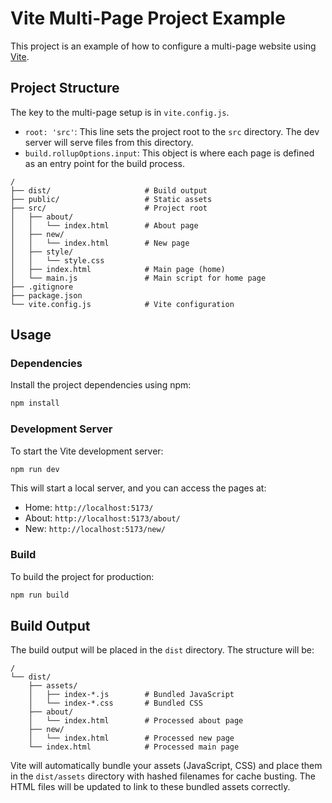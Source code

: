 # Vite Multi-Page Project Example

This project is an example of how to configure a multi-page website using [Vite](https://vitejs.dev/).

## Project Structure

The key to the multi-page setup is in `vite.config.js`.

-   `root: 'src'`: This line sets the project root to the `src` directory. The dev server will serve files from this directory.
-   `build.rollupOptions.input`: This object is where each page is defined as an entry point for the build process.

```
/
├── dist/                     # Build output
├── public/                   # Static assets
├── src/                      # Project root
│   ├── about/
│   │   └── index.html        # About page
│   ├── new/
│   │   └── index.html        # New page
│   ├── style/
│   │   └── style.css
│   ├── index.html            # Main page (home)
│   └── main.js               # Main script for home page
├── .gitignore
├── package.json
└── vite.config.js            # Vite configuration
```

## Usage

### Dependencies

Install the project dependencies using npm:

```bash
npm install
```

### Development Server

To start the Vite development server:

```bash
npm run dev
```

This will start a local server, and you can access the pages at:

-   Home: `http://localhost:5173/`
-   About: `http://localhost:5173/about/`
-   New: `http://localhost:5173/new/`

### Build

To build the project for production:

```bash
npm run build
```

## Build Output

The build output will be placed in the `dist` directory. The structure will be:

```
/
└── dist/
    ├── assets/
    │   ├── index-*.js        # Bundled JavaScript
    │   └── index-*.css       # Bundled CSS
    ├── about/
    │   └── index.html        # Processed about page
    ├── new/
    │   └── index.html        # Processed new page
    └── index.html            # Processed main page
```

Vite will automatically bundle your assets (JavaScript, CSS) and place them in the `dist/assets` directory with hashed filenames for cache busting. The HTML files will be updated to link to these bundled assets correctly. 